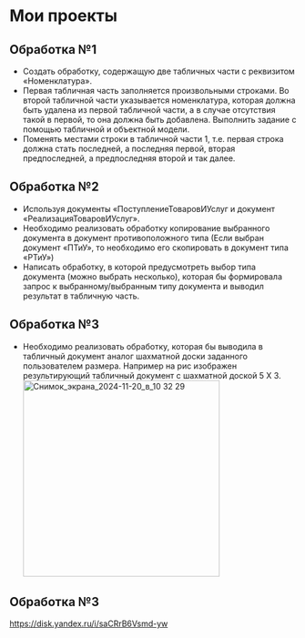 # Мои проекты
## Обработка №1
- Создать обработку, содержащую две табличных части с реквизитом «Номенклатура».
- Первая табличная часть заполняется произвольными строками. Во второй табличной части указывается номенклатура, которая должна быть удалена из первой табличной части, а в случае отсутствия такой в первой, то она должна быть 
  добавлена. Выполнить задание с помощью табличной и объектной модели.
- Поменять местами строки в табличной части 1, т.е. первая строка должна стать последней, а последняя первой, вторая предпоследней, а предпоследняя второй и так далее.

## Обработка №2
- Используя документы «ПоступлениеТоваровИУслуг и документ «РеализацияТоваровИУслуг».
- Необходимо реализовать обработку копирование выбранного документа в документ противоположного типа (Если выбран документ «ПТиУ», то необходимо его скопировать в документ типа «РТиУ»)
- Написать обработку, в которой предусмотреть выбор типа документа (можно выбрать несколько), которая бы формировала запрос к выбранному/выбранным типу документа и выводил результат в табличную часть.

## Обработка №3
- Необходимо реализовать обработку, которая бы выводила в табличный документ аналог шахматной доски заданного пользователем размера.
  Например на рис изображен результирующий табличный документ с шахматной доской 5 Х 3.
  <img width="345" alt="Снимок_экрана_2024-11-20_в_10 32 29" src="https://github.com/user-attachments/assets/cdf21632-6ce4-4141-8cea-ac8ac1aa2c9a" />

## Обработка №3
  https://disk.yandex.ru/i/saCRrB6Vsmd-yw
